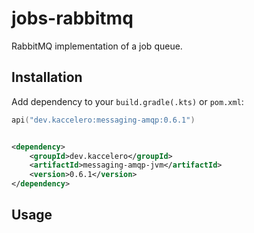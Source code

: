 # jobs-rabbitmq

RabbitMQ implementation of a job queue.

## Installation

Add dependency to your `build.gradle(.kts)` or `pom.xml`:

```kotlin
api("dev.kaccelero:messaging-amqp:0.6.1")
```

```xml

<dependency>
    <groupId>dev.kaccelero</groupId>
    <artifactId>messaging-amqp-jvm</artifactId>
    <version>0.6.1</version>
</dependency>
```

## Usage


